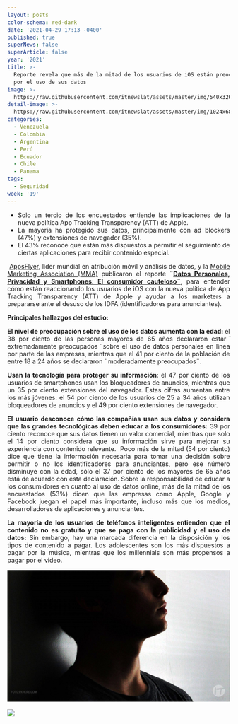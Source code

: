 ```yaml
---
layout: posts
color-schema: red-dark
date: '2021-04-29 17:13 -0400'
published: true
superNews: false
superArticle: false
year: '2021'
title: >-
  Reporte revela que más de la mitad de los usuarios de iOS están preocupados
  por el uso de sus datos
image: >-
  https://raw.githubusercontent.com/itnewslat/assets/master/img/540x320/Preocupacion-p.jpg
detail-image: >-
  https://raw.githubusercontent.com/itnewslat/assets/master/img/1024x680/Preocupacion-g.jpg
categories:
  - Venezuela
  - Colombia
  - Argentina
  - Perú
  - Ecuador
  - Chile
  - Panama
tags:
  - Seguridad
week: '19'
---
```

<ul style="text-align: justify;">
	<li>Solo un tercio de los encuestados entiende las implicaciones de la nueva política App Tracking Transparency (ATT) de Apple.</li>
	<li>La mayoría ha protegido sus datos, principalmente con ad blockers (47%) y extensiones de navegador (35%).</li>
	<li>El 43% reconoce que están más dispuestos a permitir el seguimiento de ciertas aplicaciones para recibir contenido especial.</li>
</ul>
<p style="text-align: justify;"> <a href="https://www.appsflyer.com/sp/">AppsFlyer</a>, líder mundial en atribución móvil y análisis de datos, y la <a href="https://www.mmaglobal.com">Mobile Marketing Association (MMA)</a> publicaron el reporte ¨<a href="https://www.appsflyer.com/mma-consumer-report-2021"><strong>Datos Personales, Privacidad y Smartphones: El consumidor cauteloso¨</strong></a><strong>, </strong>para entender cómo están reaccionando los usuarios de iOS con la nueva política de App Tracking Transparency (ATT) de Apple y ayudar a los marketers a prepararse ante el desuso de los IDFA (identificadores para anunciantes).</p>
<p style="text-align: justify;"><strong>Principales hallazgos del estudio:</strong></p>
<p style="text-align: justify;"><strong>El nivel de preocupación sobre el uso de los datos aumenta con la edad: </strong>el 38 por ciento de las personas mayores de 65 años declararon estar ̈ extremadamente preocupados ̈ sobre el uso de datos personales en línea por parte de las empresas, mientras que el 41 por ciento de la población de entre 18 a 24 años se declararon ¨moderadamente preocupados¨.</p>
<p style="text-align: justify;"><strong>Usan la tecnología para proteger su información</strong>: el 47 por ciento de los usuarios de smartphones usan los bloqueadores de anuncios, mientras que un 35 por ciento extensiones del navegador. Estas cifras aumentan entre los más jóvenes: el 54 por ciento de los usuarios de 25 a 34 años utilizan bloqueadores de anuncios y el 49 por ciento extensiones de navegador.</p>
<p style="text-align: justify;"><strong>El usuario desconoce cómo las compañías usan sus datos y considera que las grandes tecnológicas deben educar a los consumidores:</strong> 39 por ciento reconoce que sus datos tienen un valor comercial, mientras que solo el 14 por ciento considera que su información sirve para mejorar su experiencia con contenido relevante.  Poco más de la mitad (54 por ciento) dice que tiene la información necesaria para tomar una decisión sobre permitir o no los identificadores para anunciantes, pero ese número disminuye con la edad, sólo el 37 por ciento de los mayores de 65 años está de acuerdo con esta declaración. Sobre la responsabilidad de educar a los consumidores en cuanto al uso de datos online, más de la mitad de los encuestados (53%) dicen que las empresas como Apple, Google y Facebook juegan el papel más importante, incluso más que los medios, desarrolladores de aplicaciones y anunciantes.</p>
<p style="text-align: justify;"><strong>La mayoría de los usuarios de teléfonos inteligentes entienden que el contenido no es gratuito y que se paga con la publicidad y el uso de datos:</strong> Sin embargo, hay una marcada diferencia en la disposición y los tipos de contenido a pagar. Los adolescentes son los más dispuestos a pagar por la música, mientras que los millennials son más propensos a pagar por el video.</p>

![](https://raw.githubusercontent.com/itnewslat/assets/master/img/540x320/Preocupacion-p.jpg)

<img src="https://tracker.metricool.com/c3po.jpg?hash=56f88a41e39ab42c063cc51676587a04"/>